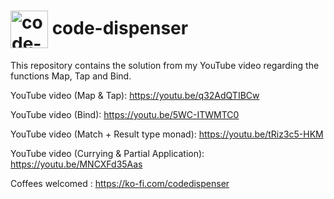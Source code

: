 <h1>
<img src="https://github.com/code-dispenser.png" align="center" height="60px" alt="code-dispenser icon" /> code-dispenser
</h1>

This repository contains the solution from my YouTube video regarding the functions Map, Tap and Bind.

YouTube video (Map & Tap): https://youtu.be/q32AdQTIBCw

YouTube video (Bind): https://youtu.be/5WC-ITWMTC0

YouTube video (Match + Result type monad): https://youtu.be/tRiz3c5-HKM 


YouTube video (Currying & Partial Application): https://youtu.be/MNCXFd35Aas

Coffees welcomed : https://ko-fi.com/codedispenser

